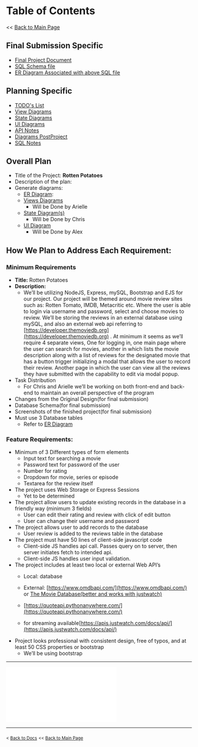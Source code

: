 # Table of Contents
\<\< [Back to Main Page](/README.md)
## Final Submission Specific
- [Final Project Document](./FinalProject_RottenPotatoes.pdf)
- [SQL Schema file](./rotten_potatoes.sql)
- [ER Diagram Associated with above SQL file](./img/er-dgrm-rotten-potatoes.png)

## Planning Specific
- [TODO's List](/docs/plan/TODO.md)
- [View Diagrams](/docs/plan/diagrams/view.md)
- [State Diagrams](/docs/plan/diagrams/state.md)
- [UI Diagrams](/docs/plan/diagrams/ui.md)
- [API Notes](/docs/plan/API%20Notes.md)
- [Diagrams PostProject](/docs/plan/diagrams/postProject.md)
- [SQL Notes](/docs/plan/SQL%20Notes.md)

## Overall Plan
- Title of the Project: **Rotten Potatoes**
- Description of the plan:
- Generate diagrams:
  - [ER Diagram](/docs/plan/diagrams/er.md): 
  - [Views Diagrams](/docs/plan/diagrams/view.md)
    - Will be Done by Arielle
  - [State Diagram(s)](/docs/plan/diagrams/state.md)
    - Will be Done by Chris
  - [UI Diagram](/docs/plan/diagrams/ui.md)
    - Will be Done by Alex
## How We Plan to Address Each Requirement:
### Minimum Requirements
  - **Title:** Rotten Potatoes
  - **Description:**
    - We’ll be utilizing NodeJS, Express, mySQL, Bootstrap and EJS for our project. Our project will be themed around movie review sites such as: Rotten Tomato, IMDB, Metacritic etc. Where the user is able to login via username and password, select and choose movies to review. We’ll be storing the reviews in an external database using mySQL, and also an external web api referring to [https://developer.themoviedb.org](https://developer.themoviedb.org) . At minimum it seems as we’ll require 4 separate views, One for logging in, one main page where the user can search for movies, another in which lists the movie description along with a list of reviews for the designated movie that has a button trigger initializing a modal that allows the user to record their review. Another page in which the user can view all the reviews they have submitted with the capability to edit via modal popup.
  - Task Distribution
    - For Chris and Arielle we’ll be working on both front-end and back-end to maintain an overall perspective of the program
  - Changes from the Original Design(for final submission)
  - Database Schema(for final submission)
  - Screenshots of the finished project(for final submission)
  - Must use 3 Database tables
    - Refer to [ER Diagram](/docs/plan/diagrams/er.md)
### Feature Requirements:
- Minimum of 3 Different types of form elements
  - Input text for searching a movie
  - Password text for password of the user
  - Number for rating
  - Dropdown for movie, series or episode
  - Textarea for the review itself
- The project uses Web Storage or Express Sessions
  - Yet to be determined
- The project allow users to update existing records in the database in a friendly way (minimum 3 fields)
  - User can edit their rating and review with click of edit button
  - User can change their username and password
- The project allows user to add records to the database
  - User review is added to the reviews table in the database
- The project must have 50 lines of client-side javascript code
  - Client-side JS handles api call. Passes query on to server, then server initiates fetch to intended api.
  - Client-side JS handles user input validation.
- The project includes at least two local or external Web API’s
  - Local: database
  - External: [https://www.omdbapi.com/](https://www.omdbapi.com/) or [The Movie Database(better and works with justwatch)](https://developer.themoviedb.org)

  - [https://quoteapi.pythonanywhere.com/](https://quoteapi.pythonanywhere.com/)
  - for streaming available[https://apis.justwatch.com/docs/api/](https://apis.justwatch.com/docs/api/)
- Project looks professional with consistent design, free of typos, and at least 50 CSS properties or bootstrap
  - We’ll be using bootstrap



---
![TODOs](/docs/plan/TODO.md#todo-list)

---
<sub>\< [Back to Docs](/docs/README.md)</sub>
<sub>\<\< [Back to Main Page](/README.md)</sub>
